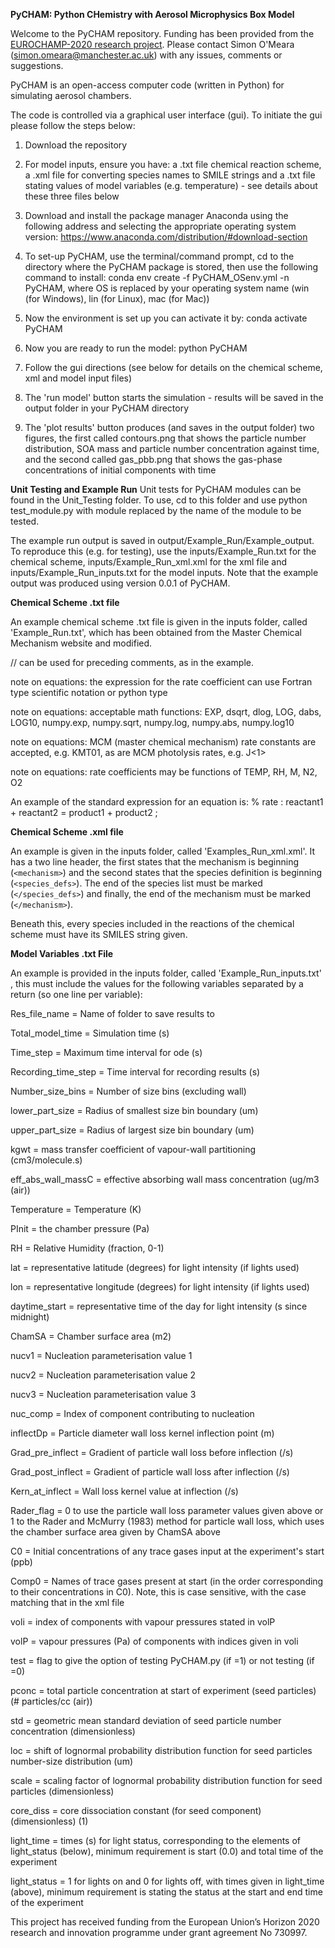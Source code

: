 **PyCHAM: Python CHemistry with Aerosol Microphysics Box Model**

Welcome to the PyCHAM repository.  Funding has been provided from the [EUROCHAMP-2020 research project](http://www.eurochamp.org).  Please contact Simon O'Meara (simon.omeara@manchester.ac.uk) with any issues, comments or suggestions.

PyCHAM is an open-access computer code (written in Python) for simulating aerosol chambers.

The code is controlled via a graphical user interface (gui).  To initiate the gui please follow the steps below:

1. Download the repository

2. For model inputs, ensure you have: a .txt file chemical reaction scheme, a .xml file for converting species names to SMILE strings and a .txt file stating values of model variables (e.g. temperature) - see details about these three files below

3. Download and install the package manager Anaconda using the following address and selecting the appropriate operating system version: https://www.anaconda.com/distribution/#download-section

4. To set-up PyCHAM, use the terminal/command prompt, cd to the directory where the PyCHAM package is stored, then use the following command to install: conda env create -f PyCHAM_OSenv.yml -n PyCHAM, where OS is replaced by your operating system name (win (for Windows), lin (for Linux), mac (for Mac))

5. Now the environment is set up you can activate it by: conda activate PyCHAM

6. Now you are ready to run the model: python PyCHAM

7. Follow the gui directions (see below for details on the chemical scheme, xml and model input files)

8. The 'run model' button starts the simulation - results will be saved in the output folder in your PyCHAM directory

9. The 'plot results' button produces (and saves in the output folder) two figures, the first called contours.png that shows the particle number distribution, SOA mass and particle number concentration against time, and the second called gas_pbb.png that shows the gas-phase concentrations of initial components with time  

**Unit Testing and Example Run**
Unit tests for PyCHAM modules can be found in the Unit_Testing folder.  To use, cd to this folder and use python test_module.py with module replaced by the name of the module to be tested.

The example run output is saved in output/Example_Run/Example_output.  To reproduce this (e.g. for testing), use the inputs/Example_Run.txt for the chemical scheme, inputs/Example_Run_xml.xml for the xml file and inputs/Example_Run_inputs.txt for the model inputs.  Note that the example output was produced using version 0.0.1 of PyCHAM.

**Chemical Scheme .txt file**

An example chemical scheme .txt file is given in the inputs folder, called 'Example_Run.txt', which has been obtained
from the Master Chemical Mechanism website and modified.

// can be used for preceding comments, as in the example.

note on equations: the expression for the rate coefficient can use Fortran type scientific notation or python type

note on equations: acceptable math functions: EXP, dsqrt, dlog, LOG, dabs, LOG10, numpy.exp, numpy.sqrt, numpy.log, numpy.abs, numpy.log10

note on equations: MCM (master chemical mechanism) rate constants are accepted, e.g. KMT01, as are MCM photolysis rates, e.g. J<1>

note on equations: rate coefficients may be functions of TEMP, RH, M, N2, O2

An example of the standard expression for an equation is: % rate : reactant1 + reactant2 = product1 + product2 ;

**Chemical Scheme .xml file**

An example is given in the inputs folder, called 'Examples_Run_xml.xml'.  It has a two line header, the first states that the mechanism is beginning (`<mechanism>`) and the second states that the species definition is beginning (`<species_defs>`).  The end of the species list must be marked (`</species_defs>`) and finally, the end of the mechanism must be marked (`</mechanism>`). 

Beneath this, every species included in the reactions of the chemical scheme must have its SMILES string given.


**Model Variables .txt File**

An example is provided in the inputs folder, called 'Example_Run_inputs.txt' , this must include the values for the following variables separated by a return (so one line per variable):

Res_file_name = Name of folder to save results to

Total_model_time = Simulation time (s)

Time_step = Maximum time interval for ode (s)

Recording_time_step = Time interval for recording results (s)

Number_size_bins = Number of size bins (excluding wall)

lower_part_size = Radius of smallest size bin boundary (um)

upper_part_size = Radius of largest size bin boundary (um)

kgwt = mass transfer coefficient of vapour-wall partitioning (cm3/molecule.s)

eff_abs_wall_massC = effective absorbing wall mass concentration (ug/m3 (air))

Temperature = Temperature (K)

PInit = the chamber pressure (Pa)

RH = Relative Humidity (fraction, 0-1)

lat = representative latitude (degrees) for light intensity (if lights used)

lon = representative longitude (degrees) for light intensity (if lights used)

daytime_start = representative time of the day for light intensity (s since midnight)

ChamSA = Chamber surface area (m2)

nucv1 = Nucleation parameterisation value 1

nucv2 = Nucleation parameterisation value 2

nucv3 = Nucleation parameterisation value 3

nuc_comp = Index of component contributing to nucleation

inflectDp = Particle diameter wall loss kernel inflection point (m)

Grad_pre_inflect = Gradient of particle wall loss before inflection (/s)

Grad_post_inflect = Gradient of particle wall loss after inflection (/s)

Kern_at_inflect = Wall loss kernel value at inflection (/s)

Rader_flag = 0 to use the particle wall loss parameter values given above or
			 1 to the Rader and McMurry (1983) method for particle wall loss, which
			 uses the chamber surface area given by ChamSA above

C0 = Initial concentrations of any trace gases input at the experiment's start (ppb)

Comp0 = Names of trace gases present at start (in the order corresponding to their 
		concentrations in C0).  Note, this is case sensitive, with the case matching that 
		in the xml file

voli = index of components with vapour pressures stated in volP

volP = vapour pressures (Pa) of components with indices given in voli

test = flag to give the option of testing PyCHAM.py (if =1) or not testing (if =0)

pconc = total particle concentration at start of experiment (seed particles) 
		(# particles/cc (air))

std = geometric mean standard deviation of seed particle number concentration 
		(dimensionless)

loc = shift of lognormal probability distribution function for seed particles 
	number-size distribution (um)

scale = scaling factor of lognormal probability distribution function for seed 
	particles (dimensionless)

core_diss = core dissociation constant (for seed component) (dimensionless) (1)

light_time = times (s) for light status, corresponding to the elements of light_status
				(below), minimum requirement is start (0.0) and total time of the 
				experiment 

light_status = 1 for lights on and 0 for lights off, with times given in light_time 
				(above), minimum requirement is stating the status at the start and end
				time of the experiment
	
This project has received funding from the European Union’s Horizon 2020 research and innovation programme under grant agreement No 730997.